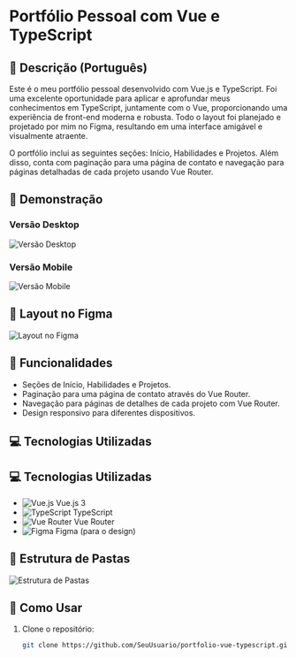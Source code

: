 # Portfólio Pessoal com Vue e TypeScript

## 📜 Descrição (Português)
Este é o meu portfólio pessoal desenvolvido com Vue.js e TypeScript. Foi uma excelente oportunidade para aplicar e aprofundar meus conhecimentos em TypeScript, juntamente com o Vue, proporcionando uma experiência de front-end moderna e robusta. Todo o layout foi planejado e projetado por mim no Figma, resultando em uma interface amigável e visualmente atraente. 

O portfólio inclui as seguintes seções: Início, Habilidades e Projetos. Além disso, conta com paginação para uma página de contato e navegação para páginas detalhadas de cada projeto usando Vue Router.

## 📸 Demonstração
### Versão Desktop
![Versão Desktop](link-da-imagem-desktop)

### Versão Mobile
![Versão Mobile](link-da-imagem-mobile)

## 🎨 Layout no Figma
![Layout no Figma](link-do-layout-no-figma)

## 🚀 Funcionalidades
- Seções de Início, Habilidades e Projetos.
- Paginação para uma página de contato através do Vue Router.
- Navegação para páginas de detalhes de cada projeto com Vue Router.
- Design responsivo para diferentes dispositivos.

## 💻 Tecnologias Utilizadas
## 💻 Tecnologias Utilizadas
- ![Vue.js](https://img.shields.io/badge/-Vue.js-4FC08D?style=flat&logo=vue.js&logoColor=white) Vue.js 3
- ![TypeScript](https://img.shields.io/badge/-TypeScript-3178C6?style=flat&logo=typescript&logoColor=white) TypeScript
- ![Vue Router](https://img.shields.io/badge/-Vue_Router-4FC08D?style=flat&logo=vue.js&logoColor=white) Vue Router
- ![Figma](https://img.shields.io/badge/-Figma-000000?style=flat&logo=figma&logoColor=white) Figma (para o design)


## 📂 Estrutura de Pastas
![Estrutura de Pastas](link-da-imagem-da-estrutura)

## 🚀 Como Usar
1. Clone o repositório:
   ```bash
   git clone https://github.com/SeuUsuario/portfolio-vue-typescript.git
